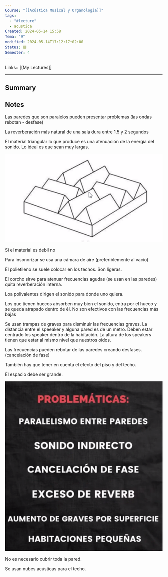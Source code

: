 ```yaml
---
Course: "[[Acústica Musical y Organología]]"
tags:
  - "#lecture"
  - acustica
Created: 2024-05-14 15:58
Tema: "9"
modified: 2024-05-14T17:12:17+02:00
Status: 🟥
Semester: 4
---
```

Links:: [[My Lectures]]
___

## Summary

## Notes

Las paredes que son paralelos pueden presentar problemas (las ondas rebotan - desfase)

La reverberación más natural de una sala dura entre 1.5 y 2 segundos

El material triangular lo que produce es una atenuación de la energía del sonido. Lo ideal es que sean muy largas.

![](Extras/Images/2024-4-2_16.23.27.png)

Si el material es debil no 

Para insonorizar se usa una cámara de aire (preferiblemente al vacío)

El polietileno se suele colocar en los techos. Son ligeras.

El corcho sirve para atenuar frecuencias agudas (se usan  en las paredes) quita reverberación interna.

Loa polivalentes dirigen el sonido para donde uno quiera. 

Los que tienen huecos absorben muy bien el sonido, entra por el hueco y se queda atrapado dentro de él. No son efectivos con las frecuencias más bajas

Se usan trampas de graves para disminuir las frecuencias graves. La distancia entre el speeaker y alguna pared es de un metro. Deben estar centrado los speaker dentro de la habitación. La altura de los speakers tienen que estar al mismo nivel que nuestros oídos.

Las frecuencias pueden rebotar de las paredes creando desfases.  (cancelación de fase)

También hay que tener en cuenta el efecto del piso y del techo.

El espacio debe ser grande.

![](Extras/Images/2024-4-2_17.8.12.png)

No es necesario cubrir toda la pared.

Se usan nubes acústicas para el techo.








